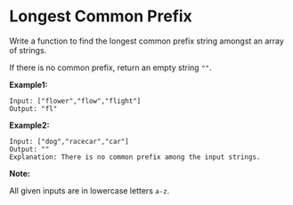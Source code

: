 # Longest Common Prefix

Write a function to find the longest common prefix string amongst an array of strings.

If there is no common prefix, return an empty string `""`.

__Example1:__

```
Input: ["flower","flow","flight"]
Output: "fl"
```

__Example2:__

```
Input: ["dog","racecar","car"]
Output: ""
Explanation: There is no common prefix among the input strings.
```

__Note:__

All given inputs are in lowercase letters `a-z`.